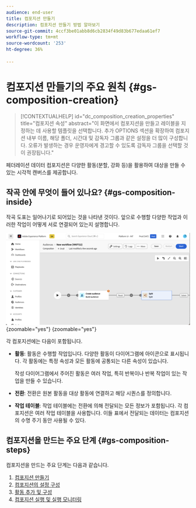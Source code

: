 ```yaml
---
audience: end-user
title: 컴포지션 만들기
description: 컴포지션 만들기 방법 알아보기
source-git-commit: 4ccf3be01abb8d6cb2834f49d83b677edaa61ef7
workflow-type: tm+mt
source-wordcount: '253'
ht-degree: 36%

---
```



# 컴포지션 만들기의 주요 원칙 {#gs-composition-creation}

>[!CONTEXTUALHELP]
>id="dc_composition_creation_properties"
>title="컴포지션 속성"
>abstract="이 화면에서 컴포지션을 만들고 레이블을 지정하는 데 사용할 템플릿을 선택합니다. 추가 OPTIONS 섹션을 확장하여 컴포지션 내부 이름, 해당 폴더, 시간대 및 감독자 그룹과 같은 설정을 더 많이 구성합니다. 오류가 발생하는 경우 운영자에게 경고할 수 있도록 감독자 그룹을 선택할 것이 권장됩니다."

페더레이션 데이터 컴포지션은 다양한 활동(분할, 강화 등)을 활용하여 대상을 만들 수 있는 시각적 캔버스를 제공합니다.

## 작곡 안에 무엇이 들어 있나요? {#gs-composition-inside}

작곡 도표는 일어나기로 되어있는 것을 나타낸 것이다. 앞으로 수행할 다양한 작업과 이러한 작업이 어떻게 서로 연결되어 있는지 설명합니다.

![](assets/composition-example.png){zoomable="yes"} {zoomable="yes"}

각 컴포지션에는 다음이 포함됩니다.

* **활동**: 활동은 수행할 작업입니다. 다양한 활동이 다이어그램에 아이콘으로 표시됩니다. 각 활동에는 특정 속성과 모든 활동에 공통되는 다른 속성이 있습니다.

  작성 다이어그램에서 주어진 활동은 여러 작업, 특히 반복이나 반복 작업이 있는 작업을 만들 수 있습니다.

* **전환**: 전환은 원본 활동을 대상 활동에 연결하고 해당 시퀀스를 정의합니다.

* **작업 테이블**: 작업 테이블에는 전환에 의해 전달되는 모든 정보가 포함됩니다. 각 컴포지션은 여러 작업 테이블을 사용합니다. 이들 표에서 전달되는 데이터는 컴포지션의 수명 주기 동안 사용될 수 있다.

## 컴포지션을 만드는 주요 단계 {#gs-composition-steps}

컴포지션을 만드는 주요 단계는 다음과 같습니다.

1. [컴포지션 만들기](#create)
1. [컴포지션의 설정 구성](#starting-audience)
1. [활동 추가 및 구성](#action-activities)
1. [컴포지션 실행 및 실행 모니터링](#save)
